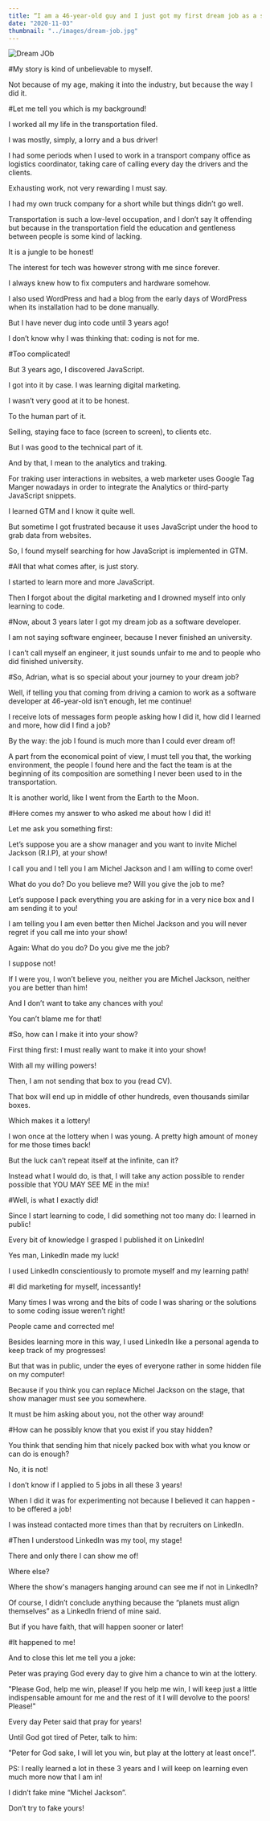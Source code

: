 ```yaml
---
title: “I am a 46-year-old guy and I just got my first dream job as a software developer"
date: "2020-11-03"
thumbnail: "../images/dream-job.jpg"
---
```


![Dream JOb](../images/dream-job.jpg)

#My story is kind of unbelievable to myself.

Not because of my age, making it into the industry, but because the way I did it.

#Let me tell you which is my background!

I worked all my life in the transportation filed.

I was mostly, simply, a lorry and a bus driver!

I had some periods when I used to work in a transport company office as logistics coordinator, taking care of calling every day the drivers and the clients.

Exhausting work, not very rewarding I must say.

I had my own truck company for a short while but things didn’t go well.

Transportation is such a low-level occupation, and I don’t say It offending but because in the transportation field the education and gentleness between people is some kind of lacking.

It is a jungle to be honest!

The interest for tech was however strong with me since forever.

I always knew how to fix computers and hardware somehow.

I also used WordPress and had a blog from the early days of WordPress when its installation had to be done manually.

But I have never dug into code until 3 years ago!

I don’t know why I was thinking that: coding is not for me.

#Too complicated!

But 3 years ago, I discovered JavaScript.

I got into it by case. I was learning digital marketing.

I wasn’t very good at it to be honest.

To the human part of it.

Selling, staying face to face (screen to screen), to clients etc.

But I was good to the technical part of it.

And by that, I mean to the analytics and traking.

For traking user interactions in websites, a web marketer uses Google Tag Manger nowadays in order to integrate the Analytics or third-party JavaScript snippets.

I learned GTM and I know it quite well.

But sometime I got frustrated because it uses JavaScript under the hood to grab data from websites.

So, I found myself searching for how JavaScript is implemented in GTM.

#All that what comes after, is just story.

I started to learn more and more JavaScript.

Then I forgot about the digital marketing and I drowned myself into only learning to code.

#Now, about 3 years later I got my dream job as a software developer.

I am not saying software engineer, because I never finished an university.

I can’t call myself an engineer, it just sounds unfair to me and to people who did finished university.

#So, Adrian, what is so special about your journey to your dream job?

Well, if telling you that coming from driving a camion to work as a software developer at 46-year-old isn’t enough, let me continue!

I receive lots of messages form people asking how I did it, how did I learned and more, how did I find a job?

By the way: the job I found is much more than I could ever dream of!

A part from the economical point of view, I must tell you that, the working environment, the people I found here and the fact the team is at the beginning of its composition are something I never been used to in the transportation.

It is another world, like I went from the Earth to the Moon.

#Here comes my answer to who asked me about how I did it!

Let me ask you something first:

Let’s suppose you are a show manager and you want to invite Michel Jackson (R.I.P), at your show!

I call you and I tell you I am Michel Jackson and I am willing to come over!

What do you do? Do you believe me? Will you give the job to me?

Let’s suppose I pack everything you are asking for in a very nice box and I am sending it to you!

I am telling you I am even better then Michel Jackson and you will never regret if you call me into your show!

Again: What do you do? Do you give me the job?

I suppose not!

If I were you, I won’t believe you, neither you are Michel Jackson, neither you are better than him!

And I don’t want to take any chances with you!

You can’t blame me for that!

#So, how can I make it into your show?

First thing first: I must really want to make it into your show!

With all my willing powers!

Then, I am not sending that box to you (read CV).

That box will end up in middle of other hundreds, even thousands similar boxes.

Which makes it a lottery!

I won once at the lottery when I was young. A pretty high amount of money for me those times back!

But the luck can’t repeat itself at the infinite, can it?

Instead what I would do, is that, I will take any action possible to render possible that YOU MAY SEE ME in the mix!

#Well, is what I exactly did!

Since I start learning to code, I did something not too many do: I learned in public!

Every bit of knowledge I grasped I published it on LinkedIn!

Yes man, LinkedIn made my luck!

I used LinkedIn conscientiously to promote myself and my learning path!

#I did marketing for myself, incessantly!

Many times I was wrong and the bits of code I was sharing or the solutions to some coding issue weren’t right!

People came and corrected me!

Besides learning more in this way, I used LinkedIn like a personal agenda to keep track of my progresses!

But that was in public, under the eyes of everyone rather in some hidden file on my computer!

Because if you think you can replace Michel Jackson on the stage, that show manager must see you somewhere.

It must be him asking about you, not the other way around!

#How can he possibly know that you exist if you stay hidden?

You think that sending him that nicely packed box with what you know or can do is enough?

No, it is not!

I don’t know if I applied to 5 jobs in all these 3 years!

When I did it was for experimenting not because I believed it can happen - to be offered a job!

I was instead contacted more times than that by recruiters on LinkedIn.

#Then I understood LinkedIn was my tool, my stage!

There and only there I can show me of!

Where else?

Where the show's managers hanging around can see me if not in LinkedIn?

Of course, I didn’t conclude anything because the “planets must align themselves” as a LinkedIn friend of mine said.

But if you have faith, that will happen sooner or later!

#It happened to me!

And to close this let me tell you a joke:

Peter was praying God every day to give him a chance to win at the lottery.

"Please God, help me win, please! If you help me win, I will keep just a little indispensable amount for me and the rest of it I will devolve to the poors! Please!"

Every day Peter said that pray for years!

Until God got tired of Peter, talk to him:

"Peter for God sake, I will let you win, but play at the lottery at least once!”.

PS: I really learned a lot in these 3 years and I will keep on learning even much more now that I am in!

I didn’t fake mine “Michel Jackson”.

Don’t try to fake yours!
